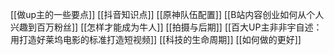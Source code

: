 [[做up主的一些要点]]
[[抖音知识点]]
[[原神队伍配置]]
[[B站内容创业如何从个人兴趣到百万粉丝]]
[[怎样才能成为牛人]]
[[拍摄与后期]]
[[百大UP主非非宇自述：用打造好莱坞电影的标准打造短视频]]
[[科技的生命周期]]
[[如何做的更好]]